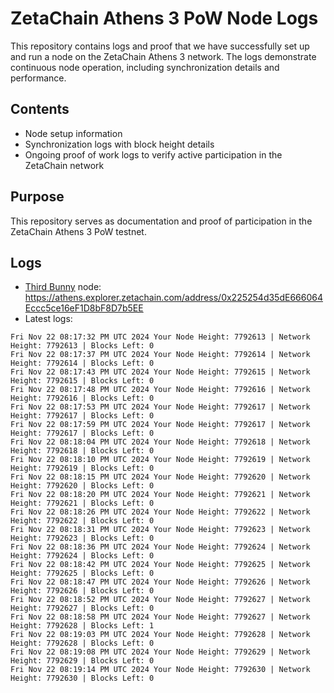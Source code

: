 # ZetaChain Athens 3 PoW Node Logs
This repository contains logs and proof that we have successfully set up and run a node on the ZetaChain Athens 3 network. The logs demonstrate continuous node operation, including synchronization details and performance.

## Contents
- Node setup information
- Synchronization logs with block height details
- Ongoing proof of work logs to verify active participation in the ZetaChain network

## Purpose
This repository serves as documentation and proof of participation in the ZetaChain Athens 3 PoW testnet.

## Logs

- [Third Bunny](https://thirdbunny.xyz/) node: https://athens.explorer.zetachain.com/address/0x225254d35dE666064Eccc5ce16eF1D8bF8D7b5EE
- Latest logs:
```
Fri Nov 22 08:17:32 PM UTC 2024 Your Node Height: 7792613 | Network Height: 7792613 | Blocks Left: 0
Fri Nov 22 08:17:37 PM UTC 2024 Your Node Height: 7792614 | Network Height: 7792614 | Blocks Left: 0
Fri Nov 22 08:17:43 PM UTC 2024 Your Node Height: 7792615 | Network Height: 7792615 | Blocks Left: 0
Fri Nov 22 08:17:48 PM UTC 2024 Your Node Height: 7792616 | Network Height: 7792616 | Blocks Left: 0
Fri Nov 22 08:17:53 PM UTC 2024 Your Node Height: 7792617 | Network Height: 7792617 | Blocks Left: 0
Fri Nov 22 08:17:59 PM UTC 2024 Your Node Height: 7792617 | Network Height: 7792617 | Blocks Left: 0
Fri Nov 22 08:18:04 PM UTC 2024 Your Node Height: 7792618 | Network Height: 7792618 | Blocks Left: 0
Fri Nov 22 08:18:10 PM UTC 2024 Your Node Height: 7792619 | Network Height: 7792619 | Blocks Left: 0
Fri Nov 22 08:18:15 PM UTC 2024 Your Node Height: 7792620 | Network Height: 7792620 | Blocks Left: 0
Fri Nov 22 08:18:20 PM UTC 2024 Your Node Height: 7792621 | Network Height: 7792621 | Blocks Left: 0
Fri Nov 22 08:18:26 PM UTC 2024 Your Node Height: 7792622 | Network Height: 7792622 | Blocks Left: 0
Fri Nov 22 08:18:31 PM UTC 2024 Your Node Height: 7792623 | Network Height: 7792623 | Blocks Left: 0
Fri Nov 22 08:18:36 PM UTC 2024 Your Node Height: 7792624 | Network Height: 7792624 | Blocks Left: 0
Fri Nov 22 08:18:42 PM UTC 2024 Your Node Height: 7792625 | Network Height: 7792625 | Blocks Left: 0
Fri Nov 22 08:18:47 PM UTC 2024 Your Node Height: 7792626 | Network Height: 7792626 | Blocks Left: 0
Fri Nov 22 08:18:52 PM UTC 2024 Your Node Height: 7792627 | Network Height: 7792627 | Blocks Left: 0
Fri Nov 22 08:18:58 PM UTC 2024 Your Node Height: 7792627 | Network Height: 7792628 | Blocks Left: 1
Fri Nov 22 08:19:03 PM UTC 2024 Your Node Height: 7792628 | Network Height: 7792628 | Blocks Left: 0
Fri Nov 22 08:19:08 PM UTC 2024 Your Node Height: 7792629 | Network Height: 7792629 | Blocks Left: 0
Fri Nov 22 08:19:14 PM UTC 2024 Your Node Height: 7792630 | Network Height: 7792630 | Blocks Left: 0
```
